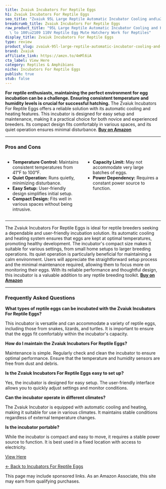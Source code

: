 ```yaml
---
title: Zvaiuk Incubators For Reptile Eggs
h1: Zvaiuk Incubators For Reptile Eggs
seo_title: "Zvaiuk 95L Large Reptile Automatic Incubator Cooling and\u2026"
breadcrumb_title: Zvaiuk Incubators For Reptile Eggs
raw_product_title: "95L Large Reptile Automatic Incubator Cooling and Heating 41\u2109\
  \ to 100\u2109 110V Reptile Egg Mute Hatchery Work for Reptiles"
display_title: Zvaiuk Incubators For Reptile Eggs
type: review
product_slug: zvaiuk-95l-large-reptile-automatic-incubator-cooling-and-heating-41-to-1c932dc7
brand: Zvaiuk
affiliate_link: https://amzn.to/4mMl6iA
cta_label: View Here
category: Reptiles & Amphibians
niche: Incubators For Reptile Eggs
publish: true
stub: false
---
```


<div id="intro" class="full-width">
  <p><strong>For reptile enthusiasts, maintaining the perfect environment for egg incubation can be a challenge. Ensuring consistent temperature and humidity levels is crucial for successful hatching.</strong> The Zvaiuk Incubators For Reptile Eggs offers a reliable solution with its automatic cooling and heating features. This incubator is designed for easy setup and maintenance, making it a practical choice for both novice and experienced breeders. Its compact design fits comfortably in various spaces, and its quiet operation ensures minimal disturbance. <a href="https://amzn.to/4mMl6iA" rel="nofollow sponsored noopener" target="_blank"><strong>Buy on Amazon</strong></a></p>
</div>

<hr />
<h3 id="pros-cons">Pros and Cons</h3>
<div class="pc-grid" style="display:grid;grid-template-columns:1fr 1fr;gap:16px;">
  <ul>
    <li><strong>Temperature Control:</strong> Maintains consistent temperatures from 41℉ to 100℉.</li>
    <li><strong>Quiet Operation:</strong> Runs quietly, minimizing disturbance.</li>
    <li><strong>Easy Setup:</strong> User-friendly design simplifies initial setup.</li>
    <li><strong>Compact Design:</strong> Fits well in various spaces without being intrusive.</li>
  </ul>
  <ul>
    <li><strong>Capacity Limit:</strong> May not accommodate very large batches of eggs.</li>
    <li><strong>Power Dependency:</strong> Requires a constant power source to function.</li>
  </ul>
</div>
<hr />

<div class="full-width">
  <p>The Zvaiuk Incubators For Reptile Eggs is ideal for reptile breeders seeking a dependable and user-friendly incubation solution. Its automatic cooling and heating system ensures that eggs are kept at optimal temperatures, promoting healthy development. The incubator's compact size makes it suitable for various settings, from small home setups to larger breeding operations. Its quiet operation is particularly beneficial for maintaining a calm environment. Users will appreciate the straightforward setup process and the minimal maintenance required, allowing them to focus more on monitoring their eggs. With its reliable performance and thoughtful design, this incubator is a valuable addition to any reptile breeding toolkit. <a href="https://amzn.to/4mMl6iA" rel="nofollow sponsored noopener" target="_blank"><strong>Buy on Amazon</strong></a></p>
</div>

<hr />
<h3 id="faqs">Frequently Asked Questions</h3>

<p><strong>What types of reptile eggs can be incubated with the Zvaiuk Incubators For Reptile Eggs?</strong></p>
<p>This incubator is versatile and can accommodate a variety of reptile eggs, including those from snakes, lizards, and turtles. It is important to ensure that the eggs fit comfortably within the incubator's capacity.</p>

<p><strong>How do I maintain the Zvaiuk Incubators For Reptile Eggs?</strong></p>
<p>Maintenance is simple. Regularly check and clean the incubator to ensure optimal performance. Ensure that the temperature and humidity sensors are free from dust and debris.</p>

<p><strong>Is the Zvaiuk Incubators For Reptile Eggs easy to set up?</strong></p>
<p>Yes, the incubator is designed for easy setup. The user-friendly interface allows you to quickly adjust settings and monitor conditions.</p>

<p><strong>Can the incubator operate in different climates?</strong></p>
<p>The Zvaiuk Incubator is equipped with automatic cooling and heating, making it suitable for use in various climates. It maintains stable conditions regardless of external temperature changes.</p>

<p><strong>Is the incubator portable?</strong></p>
<p>While the incubator is compact and easy to move, it requires a stable power source to function. It is best used in a fixed location with access to electricity.</p>
<p><a class="btn" href="https://amzn.to/4mMl6iA" target="_blank" rel="nofollow sponsored noopener">View Here</a></p>
<p><a href="/roundups/reptiles-amphibians/incubators-for-reptile-eggs/">← Back to Incubators For Reptile Eggs</a></p>
<aside class="disclosure">This page may include sponsored links. As an Amazon Associate, this site may earn from qualifying purchases.</aside>
